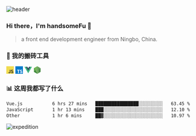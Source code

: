 ![header](https://raw.githubusercontent.com/fzq1998/fzq1998/master/header.png)

### Hi there，I'm handsomeFu 👋

> a front end development engineer from Ningbo, China.

### 🔧 我的搬砖工具
<code><img height="20" src="https://raw.githubusercontent.com/github/explore/80688e429a7d4ef2fca1e82350fe8e3517d3494d/topics/javascript/javascript.png" alt="javascript"></code>
<code><img height="20" src="https://raw.githubusercontent.com/github/explore/80688e429a7d4ef2fca1e82350fe8e3517d3494d/topics/typescript/typescript.png" alt="typescript"></code>
<code><img height="20" src="https://raw.githubusercontent.com/github/explore/80688e429a7d4ef2fca1e82350fe8e3517d3494d/topics/vue/vue.png" alt="vue"></code>
<code><img height="20" src="https://raw.githubusercontent.com/github/explore/80688e429a7d4ef2fca1e82350fe8e3517d3494d/topics/nodejs/nodejs.png" alt="nodejs"></code>



### 📊 这周我都写了什么
<!--START_SECTION:waka-->

```text
Vue.js           6 hrs 27 mins   ████████████████░░░░░░░░░   63.45 %
JavaScript       1 hr 13 mins    ███░░░░░░░░░░░░░░░░░░░░░░   12.10 %
Other            1 hr 6 mins     ██▓░░░░░░░░░░░░░░░░░░░░░░   10.97 %
```

<!--END_SECTION:waka-->


![expedition](https://raw.githubusercontent.com/fzq1998/fzq1998/master/expedition.gif)

